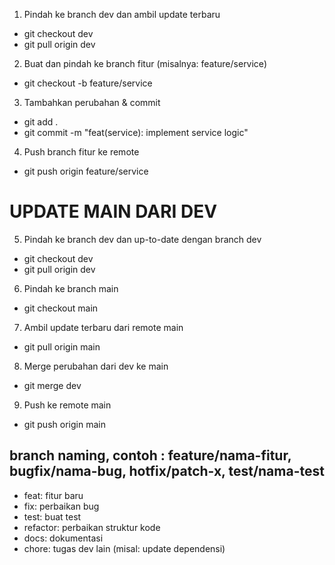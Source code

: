1. Pindah ke branch dev dan ambil update terbaru

- git checkout dev
- git pull origin dev

2. Buat dan pindah ke branch fitur (misalnya: feature/service)

- git checkout -b feature/service

3. Tambahkan perubahan & commit

- git add .
- git commit -m "feat(service): implement service logic"

4. Push branch fitur ke remote

- git push origin feature/service

# UPDATE MAIN DARI DEV

5. Pindah ke branch dev dan up-to-date dengan branch dev

- git checkout dev
- git pull origin dev

6. Pindah ke branch main

- git checkout main

7. Ambil update terbaru dari remote main

- git pull origin main

8. Merge perubahan dari dev ke main

- git merge dev

9. Push ke remote main

- git push origin main

## branch naming, contoh : feature/nama-fitur, bugfix/nama-bug, hotfix/patch-x, test/nama-test

- feat: fitur baru
- fix: perbaikan bug
- test: buat test
- refactor: perbaikan struktur kode
- docs: dokumentasi
- chore: tugas dev lain (misal: update dependensi)
